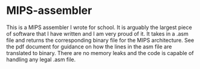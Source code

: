 # MIPS-assembler
This is a MIPS assembler I wrote for school. It is arguably the largest piece of software that I have written and I am very proud of it. It takes in a .asm file and returns the corresponding binary file for the MIPS architecture. See the pdf document for guidance on how the lines in the asm file are translated to binary. There are no memory leaks and the code is capable of handling any legal .asm file.
